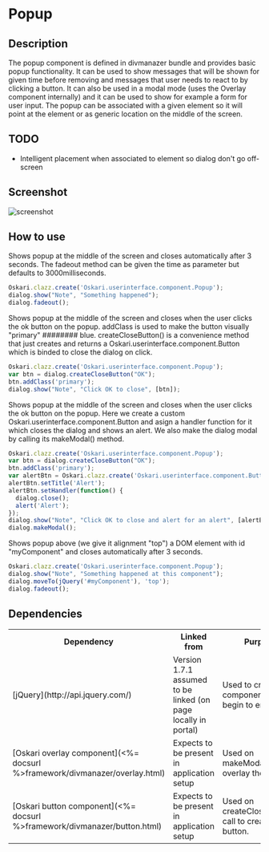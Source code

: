 # Popup

## Description

The popup component is defined in divmanazer bundle and provides basic popup functionality. It can be used to show messages that will be shown for given time before removing and messages that user needs to react to by clicking a button. It can also be used in a modal mode (uses the Overlay component internally) and it can be used to show for example a form for user input. The popup can be associated with a given element so it will point at the element or as generic location on the middle of the screen.

## TODO

* Intelligent placement when associated to element so dialog don't go off-screen

## Screenshot

![screenshot](/images/bundles/popup.png)

## How to use

Shows popup at the middle of the screen and closes automatically after 3 seconds. The fadeout method can be given the time as parameter but defaults to 3000milliseconds.

```javascript
Oskari.clazz.create('Oskari.userinterface.component.Popup');
dialog.show("Note", "Something happened");
dialog.fadeout();
```

Shows popup at the middle of the screen and closes when the user clicks the ok button on the popup. addClass is used to make the button visually "primary" ######## blue. createCloseButton() is a convenience method that just creates and returns a Oskari.userinterface.component.Button which is binded to close the dialog on click.

```javascript
Oskari.clazz.create('Oskari.userinterface.component.Popup');
var btn = dialog.createCloseButton("OK");
btn.addClass('primary');
dialog.show("Note", "Click OK to close", [btn]);
```

Shows popup at the middle of the screen and closes when the user clicks the ok button on the popup. Here we create a custom Oskari.userinterface.component.Button and asign a handler function for it which closes the dialog and shows an alert. We also make the dialog modal by calling its makeModal() method.

```javascript
Oskari.clazz.create('Oskari.userinterface.component.Popup');
var btn = dialog.createCloseButton("OK");
btn.addClass('primary');
var alertBtn = Oskari.clazz.create('Oskari.userinterface.component.Button');
alertBtn.setTitle('Alert');
alertBtn.setHandler(function() {
  dialog.close();
  alert('Alert');
});
dialog.show("Note", "Click OK to close and alert for an alert", [alertBtn, btn]);
dialog.makeModal();
```

Shows popup above (we give it alignment "top") a DOM element with id "myComponent" and closes automatically after 3 seconds.

```javascript
Oskari.clazz.create('Oskari.userinterface.component.Popup');
dialog.show("Note", "Something happened at this component");
dialog.moveTo(jQuery('#myComponent'), 'top');
dialog.fadeout();
```

## Dependencies

<table class="table">
  <tr>
    <th>Dependency</th><th>Linked from</th><th>Purpose</th>
  </tr>
  <tr>
    <td> [jQuery](http://api.jquery.com/) </td>
    <td> Version 1.7.1 assumed to be linked (on page locally in portal) </td>
    <td> Used to create the component UI from begin to end</td>
  </tr>
  <tr>
    <td> [Oskari overlay component](<%= docsurl %>framework/divmanazer/overlay.html) </td>
    <td> Expects to be present in application setup </td>
    <td> Used on makeModal() call to overlay the window. </td>
  </tr>
  <tr>
    <td> [Oskari button component](<%= docsurl %>framework/divmanazer/button.html) </td>
    <td> Expects to be present in application setup </td>
    <td> Used on createCloseButton() call to create a button. </td>
  </tr>
</table>
